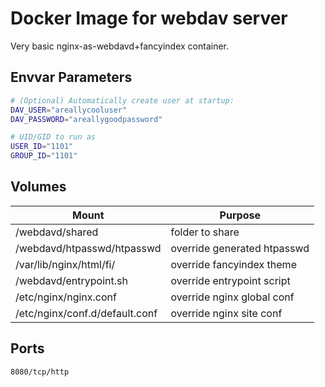 # Docker Image for webdav server

Very basic nginx-as-webdavd+fancyindex container.

## Envvar Parameters

```bash
# (Optional) Automatically create user at startup:
DAV_USER="areallycooluser"
DAV_PASSWORD="areallygoodpassword"

# UID/GID to run as
USER_ID="1101"
GROUP_ID="1101"
```

## Volumes

|Mount                          | Purpose
|---                            | ---
|/webdavd/shared                | folder to share
|/webdavd/htpasswd/htpasswd     | override generated htpasswd
|/var/lib/nginx/html/fi/        | override fancyindex theme
|/webdavd/entrypoint.sh         | override entrypoint script
|/etc/nginx/nginx.conf          | override nginx global conf
|/etc/nginx/conf.d/default.conf | override nginx site conf

## Ports

`8080/tcp/http`
